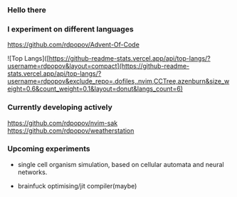 ### Hello there
<!-- General Kenobi -->

### I experiment on different languages
https://github.com/rdpopov/Advent-Of-Code

![Top Langs]([https://github-readme-stats.vercel.app/api/top-langs/?username=rdpopov&layout=compact](https://github-readme-stats.vercel.app/api/top-langs/?username=rdpopov&exclude_repo=.dofiles,.nvim,CCTree,azenburn&size_weight=0.6&count_weight=0.1&layout=donut&langs_count=6)

### Currently developing actively
https://github.com/rdpopov/nvim-sak
https://github.com/rdpopov/weatherstation

### Upcoming experiments
- single cell organism simulation, based on cellular automata and neural networks.

- brainfuck optimising/jit compiler(maybe)
